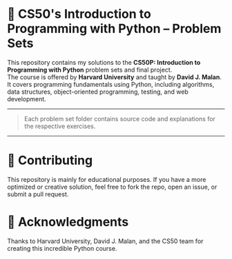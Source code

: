 # 🐍 CS50's Introduction to Programming with Python – Problem Sets  

This repository contains my solutions to the **CS50P: Introduction to Programming with Python** problem sets and final project.  
The course is offered by **Harvard University** and taught by **David J. Malan**. It covers programming fundamentals using Python, including algorithms, data structures, object-oriented programming, testing, and web development.

---

> Each problem set folder contains source code and explanations for the respective exercises.

---

# 🤝 Contributing

This repository is mainly for educational purposes.
If you have a more optimized or creative solution, feel free to fork the repo, open an issue, or submit a pull request.

# 🌟 Acknowledgments

Thanks to Harvard University, David J. Malan, and the CS50 team for creating this incredible Python course.
